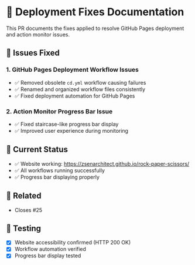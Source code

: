 # 🔧 Deployment Fixes Documentation

This PR documents the fixes applied to resolve GitHub Pages deployment and action monitor issues.

## 🐛 Issues Fixed

### 1. GitHub Pages Deployment Workflow Issues
- ✅ Removed obsolete `cd.yml` workflow causing failures
- ✅ Renamed and organized workflow files consistently
- ✅ Fixed deployment automation for GitHub Pages

### 2. Action Monitor Progress Bar Issue
- ✅ Fixed staircase-like progress bar display
- ✅ Improved user experience during monitoring

## 🎯 Current Status
- ✅ Website working: https://zsenarchitect.github.io/rock-paper-scissors/
- ✅ All workflows running successfully
- ✅ Progress bar displaying properly

## 📝 Related
- Closes #25

## 🧪 Testing
- [x] Website accessibility confirmed (HTTP 200 OK)
- [x] Workflow automation verified
- [x] Progress bar display tested
